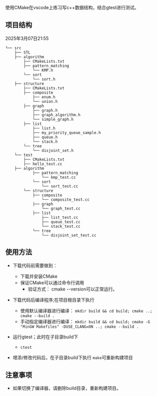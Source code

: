 使用CMake在vscode上练习写c++数据结构，结合gtest进行测试。

## 项目结构

2025年3月07日21:55

```
└── src
    ├── STL
    ├── algorithm
        ├── CMakeLists.txt
        ├── pattern_matching
            └── KMP.h
        └── sort
            └── sort.h
    ├── structure
        ├── CMakeLists.txt
        ├── composite
            ├── enum.h
            └── union.h
        ├── graph
            ├── graph.h
            ├── graph_algorithm.h
            └── simple_graph.h
        ├── list
            ├── list.h
            ├── my_priority_queue_sample.h
            ├── queue.h
            └── stack.h
        └── tree
            └── disjoint_set.h
    └── test
        ├── CMakeLists.txt
        ├── hello_test.cc
	├── algorithm
            ├── pattern_matching
                └── kmp_test.cc
            └── sort
                └── sort_test.cc
        └── structure
            ├── composite
                └── composite_test.cc
            ├── graph
                └── graph_test.cc
            ├── list
                ├── list_test.cc
                ├── queue_test.cc
                └── stack_test.cc
            └── tree
                └── disjoint_set_test.cc
```

## 使用方法

- 下载代码前需要做到：

  - 下载并安装CMake
  - 保证CMake可以通过命令行调用
    - 验证方式： cmake --version可以正常运行。
- 下载代码后编译程序;在项目根目录下执行

  - 使用默认编译器进行编译： ``mkdir build && cd build; cmake ..; cmake --build .``
  - 手动指定编译器进行编译： ``mkdir build && cd build; cmake -G "MinGW Makefiles" -DUSE_CLANG=ON ..; cmake --build .``
- 运行gtest；此时在子目录build下

  - `ctest`
- 增添/修改代码后，在子目录build下执行 `make`可重新构建项目

## 注意事项

- 如果切换了编译器，请删除build目录，重新构建项目。
